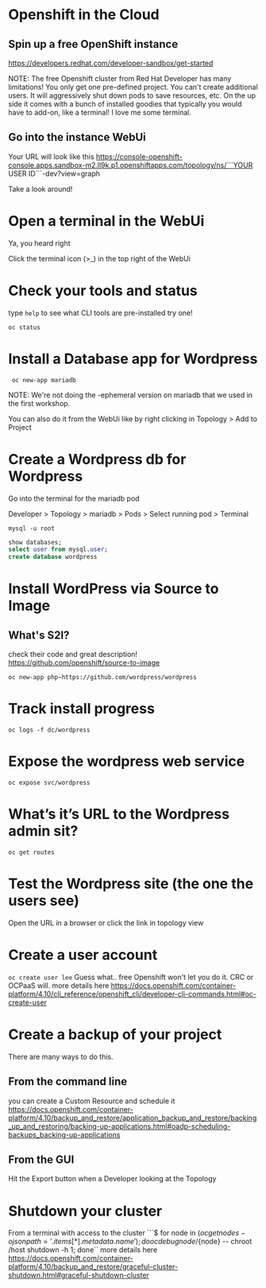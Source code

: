 # Openshift in the Cloud
## Spin up a free OpenShift instance
https://developers.redhat.com/developer-sandbox/get-started

NOTE: The free Openshift cluster from Red Hat Developer has many limitations! You only get one pre-defined project. You can't create additional users. It will aggressively shut down pods to save resources, etc. On the up side it comes with a bunch of installed goodies that typically you would have to add-on, like a terminal! I love me some terminal.

## Go into the instance WebUi
Your URL will look like this
https://console-openshift-console.apps.sandbox-m2.ll9k.p1.openshiftapps.com/topology/ns/```YOUR USER ID```-dev?view=graph

Take a look around!

# Open a terminal in the WebUi
Ya, you heard right

Click the terminal icon (>_) in the top right of the WebUi


# Check your tools and status
type ```help``` to see what CLI tools are pre-installed
try one!
```
oc status
```
# Install a Database app for Wordpress
```
 oc new-app mariadb
```

NOTE: We're not doing the -ephemeral version on mariadb that we used in the first workshop.
 
You can also do it from the WebUi like by right clicking in Topology > Add to Project

# Create a Wordpress db for Wordpress
Go into the terminal for the mariadb pod

Developer > Topology > mariadb > Pods > Select running pod > Terminal

```mysql -u root```
```sql
show databases;
select user from mysql.user;
create database wordpress
```

# Install WordPress via Source to Image

## What's S2I?
check their code and great description!
https://github.com/openshift/source-to-image

```
oc new-app php~https://github.com/wordpress/wordpress
```

# Track install progress
```
oc logs -f dc/wordpress
```

# Expose the wordpress web service
```
oc expose svc/wordpress
```

# What’s it’s URL to the Wordpress admin sit?
```
oc get routes
```

# Test the Wordpress site (the one the users see)
Open the URL in a browser or click the link in topology view

# Create a user account
```oc create user lee```
Guess what.. free Openshift won't let you do it. CRC or OCPaaS will.
more details here https://docs.openshift.com/container-platform/4.10/cli_reference/openshift_cli/developer-cli-commands.html#oc-create-user

# Create a backup of your project
There are many ways to do this.
## From the command line 
you can create a Custom Resource and schedule it
https://docs.openshift.com/container-platform/4.10/backup_and_restore/application_backup_and_restore/backing_up_and_restoring/backing-up-applications.html#oadp-scheduling-backups_backing-up-applications
## From the GUI
Hit the Export button when a Developer looking at the Topology

# Shutdown your cluster
From a terminal with access to the cluster
```$ for node in $(oc get nodes -o jsonpath='{.items[*].metadata.name}'); do oc debug node/${node} -- chroot /host shutdown -h 1; done``
more details here https://docs.openshift.com/container-platform/4.10/backup_and_restore/graceful-cluster-shutdown.html#graceful-shutdown-cluster

